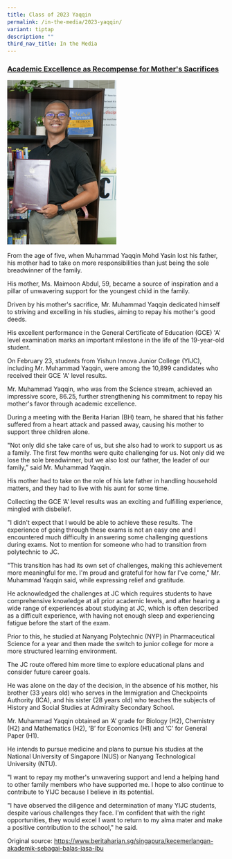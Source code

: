 ```yaml
---
title: Class of 2023 Yaqqin
permalink: /in-the-media/2023-yaqqin/
variant: tiptap
description: ""
third_nav_title: In the Media
---
```

<h3><strong><u>Academic Excellence as Recompense for Mother's Sacrifices</u></strong></h3>
<p></p>
<div class="isomer-image-wrapper">
<img style="width: 50%;" height="auto" width="100%" alt="" src="/images/DSC07972.jpg">
</div>
<p></p>
<p></p>
<p></p>
<p>From the age of five, when Muhammad Yaqqin Mohd Yasin lost his father,
his mother had to take on more responsibilities than just being the sole
breadwinner of the family.</p>
<p>His mother, Ms. Maimoon Abdul, 59, became a source of inspiration and
a pillar of unwavering support for the youngest child in the family.</p>
<p>Driven by his mother's sacrifice, Mr. Muhammad Yaqqin dedicated himself
to striving and excelling in his studies, aiming to repay his mother's
good deeds.</p>
<p>His excellent performance in the General Certificate of Education (GCE)
'A' level examination marks an important milestone in the life of the 19-year-old
student.</p>
<p>On February 23, students from Yishun Innova Junior College (YIJC), including
Mr. Muhammad Yaqqin, were among the 10,899 candidates who received their
GCE 'A' level results.</p>
<p>Mr. Muhammad Yaqqin, who was from the Science stream, achieved an impressive
score, 86.25, further strengthening his commitment to repay his mother's
favor through academic excellence.</p>
<p>During a meeting with the Berita Harian (BH) team, he shared that his
father suffered from a heart attack and passed away, causing his mother
to support three children alone.</p>
<p>"Not only did she take care of us, but she also had to work to support
us as a family. The first few months were quite challenging for us. Not
only did we lose the sole breadwinner, but we also lost our father, the
leader of our family,” said Mr. Muhammad Yaqqin.</p>
<p>His mother had to take on the role of his late father in handling household
matters, and they had to live with his aunt for some time.</p>
<p>Collecting the GCE ‘A’ level results was an exciting and fulfilling experience,
mingled with disbelief.</p>
<p>"I didn't expect that I would be able to achieve these results. The experience
of going through these exams is not an easy one and I encountered much
difficulty in answering some challenging questions during exams. Not to
mention for someone who had to transition from polytechnic to JC.</p>
<p>"This transition has had its own set of challenges, making this achievement
more meaningful for me. I'm proud and grateful for how far I've come,"
Mr. Muhammad Yaqqin said, while expressing relief and gratitude.</p>
<p>He acknowledged the challenges at JC which requires students to have comprehensive
knowledge at all prior academic levels, and after hearing a wide range
of experiences about studying at JC, which is often described as a difficult
experience, with having not enough sleep and experiencing fatigue before
the start of the exam.</p>
<p>Prior to this, he studied at Nanyang Polytechnic (NYP) in Pharmaceutical
Science for a year and then made the switch to junior college for more
a more structured learning environment.</p>
<p>The JC route offered him more time to explore educational plans and consider
future career goals.</p>
<p>He was alone on the day of the decision, in the absence of his mother,
his brother (33 years old) who serves in the Immigration and Checkpoints
Authority (ICA), and his sister (28 years old) who teaches the subjects
of History and Social Studies at Admiralty Secondary School.</p>
<p>Mr. Muhammad Yaqqin obtained an ‘A’ grade for Biology (H2), Chemistry
(H2) and Mathematics (H2), ‘B’ for Economics (H1) and ‘C’ for General Paper
(H1).</p>
<p>He intends to pursue medicine and plans to pursue his studies at the National
University of Singapore (NUS) or Nanyang Technological University (NTU).</p>
<p>"I want to repay my mother's unwavering support and lend a helping hand
to other family members who have supported me. I hope to also continue
to contribute to YIJC because I believe in its potential.</p>
<p>"I have observed the diligence and determination of many YIJC students,
despite various challenges they face. I'm confident that with the right
opportunities, they would excel I want to return to my alma mater and make
a positive contribution to the school," he said.</p>
<p>Original source: <a href="https://www.beritaharian.sg/singapura/kecemerlangan-akademik-sebagai-balas-jasa-ibu" rel="noopener noreferrer nofollow" target="_blank">https://www.beritaharian.sg/singapura/kecemerlangan-akademik-sebagai-balas-jasa-ibu</a> 
</p>